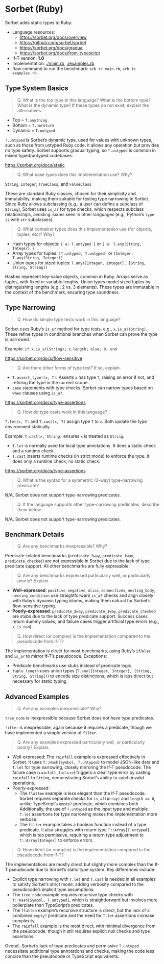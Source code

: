 Sorbet (Ruby)
===

Sorbet adds static types to Ruby.

* Language resources:
  - <https://sorbet.org/docs/overview>
  - <https://github.com/sorbet/sorbet>
  - <https://sorbet.org/docs/gradual>
  - <https://sorbet.org/docs/from-typescript>
* If-T version: **1.0**
* Implementation: [./main.rb](./main.rb), [./examples.rb](./examples.rb)
* Raw command to run the benchmark: `srb tc main.rb`, `srb tc examples.rb`

## Type System Basics

> Q. What is the top type in this language? What is the bottom type? What is the dynamic type? If these types do not exist, explain the alternatives.

* Top = `T.anything`
* Bottom = `T.noreturn`
* Dynamic = `T.untyped`

`T.untyped` is Sorbet’s dynamic type, used for values with unknown types, such as those from untyped Ruby code. It allows any operation but provides no type safety. Sorbet supports gradual typing, so `T.untyped` is common in mixed typed/untyped codebases.

<https://sorbet.org/docs/static>

> Q. What base types does this implementation use? Why?

`String`, `Integer`, `TrueClass`, and `FalseClass`

These are standard Ruby classes, chosen for their simplicity and immutability, making them suitable for testing type narrowing in Sorbet. Since Ruby allows subclassing (e.g., a user can define a subclass of `String`), Sorbet uses `is_a?` for type checks, which respects subclass relationships, avoiding issues seen in other languages (e.g., Python’s `type is` with `str` subclasses).

> Q. What container types does this implementation use (for objects, tuples, etc)? Why?

* Hash types for objects: `{ a: T.untyped }` or `{ a: T.any(String, Integer) }`
* Array types for tuples: `[T.untyped, T.untyped]` or `[Integer, T.any(String, Integer)]`
* Union types for sized tuples: `T.any([Integer, Integer], [String, String, String])`

Hashes represent key-value objects, common in Ruby. Arrays serve as tuples, with fixed or variable lengths. Union types model sized tuples by distinguishing lengths (e.g., 2 vs. 3 elements). These types are immutable in the context of the benchmark, ensuring type soundness.

## Type Narrowing

> Q. How do simple type tests work in this language?

Sorbet uses Ruby’s `is_a?` method for type tests, e.g., `x.is_a?(String)`. These refine types in conditional branches when Sorbet can prove the type is narrowed.

Example: `if x.is_a?(String); x.length; else; 0; end`

<https://sorbet.org/docs/flow-sensitive>

> Q. Are there other forms of type test? If so, explain.

* `T.assert_type!(x, T)`: Asserts `x` has type `T`, raising an error if not, and refining the type in the current scope.
* `case` statements with type checks: Sorbet can narrow types based on `when` clauses using `is_a?`.

<https://sorbet.org/docs/type-assertions>

> Q. How do type casts work in this language?

`T.let(x, T)` and `T.cast(x, T)` assign type `T` to `x`. Both update the type environment statically.

Example: `T.cast(x, String)` ensures `x` is treated as `String`.

- `T.let` is normally used for local type annotations. It does a static check and a runtime check.
- `T.cast` inserts runtime checks (in strict mode) to enforce the type. It does only a runtime check, no static check.

<https://sorbet.org/docs/type-assertions>

> Q. What is the syntax for a symmetric (2-way) type-narrowing predicate?

N/A. Sorbet does not support type-narrowing predicates.

> Q. If the language supports other type-narrowing predicates, describe them below.

N/A. Sorbet does not support type-narrowing predicates.

## Benchmark Details

> Q. Are any benchmarks inexpressible? Why?

Predicate-related benchmarks (`predicate_2way`, `predicate_1way`, `predicate_checked`) are not expressible in Sorbet due to the lack of type predicate support. All other benchmarks are fully expressible.

> Q. Are any benchmarks expressed particularly well, or particularly poorly? Explain.

* **Well-expressed**: `positive`, `negative`, `alias`, `connectives`, `nesting_body`, `nesting_condition` use straightforward `is_a?` checks and align closely with Ruby’s dynamic typing idioms, making them natural for Sorbet’s flow-sensitive typing.
* **Poorly-expressed**: `predicate_2way`, `predicate_1way`, `predicate_checked` are stubs due to the lack of type predicate support. Success cases return dummy values, and failure cases trigger artificial type errors (e.g., `x.is_nan`).

> Q. How direct (or complex) is the implementation compared to the pseudocode from If-T?

The implementation is direct for most benchmarks, using Ruby’s `if`/`else` and `is_a?` to mirror If-T’s pseudocode. Exceptions:
* Predicate benchmarks use stubs instead of predicate logic.
* `tuple_length` uses union types (`T.any([Integer, Integer], [String, String, String])`) to encode size distinctions, which is less direct but necessary for static typing.


## Advanced Examples

> Q. Are any examples inexpressible? Why?

`tree_node` is inexpressible because Sorbet does not have type predicates.

`filter` is inexpressible, again because it requires a predicate, though we have implemented a simple version of `filter`.


> Q. Are any examples expressed particularly well, or particularly poorly? Explain.

- Well-expressed: The `rainfall` example is expressed effectively in Sorbet. It uses `T::Hash[Symbol, T.untyped]` to model JSON-like data and `T.let` for type narrowing, closely mirroring the If-T pseudocode. The failure case (`rainfall_failure`) triggers a clear type error by casting `rainfall` to `String`, demonstrating Sorbet’s ability to catch invalid operations.
- Poorly-expressed:
  + The `flatten` example is less elegant than the If-T pseudocode. Sorbet requires separate checks for `is_a?(Array)` and `length == 0`, unlike TypeScript’s `empty?` predicate, which combines both. Additionally, the use of `T.untyped` as the input type and multiple `T.let` assertions for type narrowing makes the implementation more verbose.
  + The `filter` example takes a boolean function instead of a type predicate. It also struggles with return type `T::Array[T.untyped]`, which is too permissive, requiring a return type adjustment to `T::Array[Integer]` to enforce errors.


> Q. How direct (or complex) is the implementation compared to the pseudocode from If-T?

The implementations are mostly direct but slightly more complex than the If-T pseudocode due to Sorbet’s static type system. Key differences include:

- Explicit type narrowing with `T.let` and `T.cast` is needed in all examples to satisfy Sorbet’s strict mode, adding verbosity compared to the pseudocode’s implicit type assumptions.
- The `tree_node` example requires recursive type checks with `T::Hash[Symbol, T.untyped]`, which is straightforward but involves more boilerplate than TypeScript’s predicates.
- The `flatten` example’s recursive structure is direct, but the lack of a combined `empty?` predicate and the need for `T.let` assertions increase complexity.
- The `rainfall` example is the most direct, with minimal divergence from the pseudocode, though it still requires explicit null checks and type assertions.

Overall, Sorbet’s lack of type predicates and permissive `T.untyped` necessitate additional type annotations and checks, making the code less concise than the pseudocode or TypeScript equivalents.
